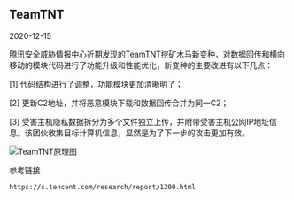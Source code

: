 ## TeamTNT

2020-12-15

腾讯安全威胁情报中心近期发现的TeamTNT挖矿木马新变种，对数据回传和横向移动的模块代码进行了功能升级和性能优化，新变种的主要改进有以下几点：

[1] 代码结构进行了调整，功能模块更加清晰明了；

[2] 更新C2地址，并将恶意模块下载和数据回传合并为同一C2；

[3] 受害主机隐私数据拆分为多个文件独立上传，并附带受害主机公网IP地址信息。该团伙收集目标计算机信息，显然是为了下一步的攻击更加有效。

![TeamTNT原理图](https://github.com/G4rb3n/Botnet-Zoo/TeamTNT/2012/pictrue/TeamTNT.png)

参考链接
```
https://s.tencent.com/research/report/1200.html
```
